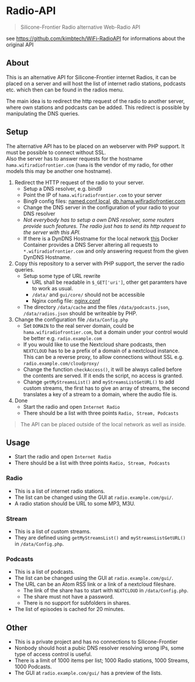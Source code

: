 # Radio-API

> Silicone-Frontier Radio alternative Web-Radio API

see https://github.com/kimbtech/WiFi-RadioAPI for informations about the original API

## About

This is an alternative API for Silicone-Frontier internet Radios, it can be placed on a server
and will host the list of internet radio stations, podcasts etc. which then can be found in the
radios menu.

The main idea is to redirect the http request of the radio to another server, where own stations and podcasts
can be added. This redirect is possible by manipulating the DNS queries.

## Setup

The alternative API has to be placed on an webserver with PHP support. It must be possible to connect
without SSL.  
Also the server has to answer requests for the hostname `hama.wifiradiofrontier.com` (`hama` is the vendor of my
radio, for other models this may be another one hostname).

1. Redirect the HTTP request of the radio to your server.
    - Setup a DNS resolver, e.g. bind9
    - Point the IP of `hama.wifiradiofrontier.com` to your server
    - Bing9 config files:
      [named.conf.local](https://github.com/KIMB-technologies/Radio-API/blob/master/data/config/named.conf.local),
      [db.hama.wifiradiofrontier.com](https://github.com/KIMB-technologies/Radio-API/blob/master/data/config/db.hama.wifiradiofrontier.com)
    - Change the DNS server in the configuration of your radio to your DNS resolver
    - *Not everybody has to setup a own DNS resolver, some routers provide such features.
      The radio just has to send its http request to the server with this API.*
    - If there is a DynDNS Hostname for the local network [this](https://hub.docker.com/r/kimbtechnologies/radio_dns)
      Docker Container provides a DNS Server altering all requests to `*.wifiradiofrontier.com` and only
      answering request from the given DynDNS Hostname.
2. Copy this repository to a server with PHP support, the server the radio queries.
    - Setup some type of URL rewrite
        - URL shall be readable in `$_GET['uri']`, other get paramters have to work as usual.
        - `/data/` and `gui/core/` should not be accessible 
        - Nginx config file: [nginx.conf](https://github.com/KIMB-technologies/Radio-API/blob/master/data/config/nginx.conf)
    - The directory `/data/cache` and the files `/data/podcasts.json`, `/data/radios.json` should be writeable by PHP.
3. Change the configuration file `/data/Config.php`
    - Set `DOMAIN` to the real server domain, could be `hama.wifiradiofrontier.com`, but a domain
      under your control would be better e.g. `radio.example.com`
    - If you would like to use the Nextcloud share podcasts, then `NEXTCLOUD` has to be a prefix of a domain of
      a nextcloud instance. This can be a reverse proxy, to allow connections without SSL e.g. `radio.example.com/cloudproxy/`
    - Change the function `checkAccess()`, it will be always called before the contents are served. If it ends the script, no
      access is granted.
    - Change `getMyStreamsList()` and `myStreamsListGetURL()` to add custom streams, the first has to give an
      array of streams, the second translates a key of a stream to a domain, where the audio file is. 
4. Done
    - Start the radio and open `Internet Radio`
    - There should be a list with three points `Radio, Stream, Podcasts`
>
> The API can be placed outside of the local network as well as inside.
>

## Usage
- Start the radio and open `Internet Radio`
- There should be a list with three points `Radio, Stream, Podcasts`

### Radio 
- This is a list of internet radio stations.
- The list can be changed using the GUI at `radio.example.com/gui/`.
- A radio station should be URL to some MP3, M3U.

### Stream
- This is a list of custom streams.
- They are defined using `getMyStreamsList()` and `myStreamsListGetURL()` in `/data/Config.php`.

### Podcasts
- This is a list of podcasts.
- The list can be changed using the GUI at `radio.example.com/gui/`.
- The URL can be an Atom RSS link or a link of a nextcloud fileshare.
    - The link of the share has to start with `NEXTCLOUD` in `/data/Config.php`.
    - The share must not have a password.
    - There is no support for subfolders in shares.
- The list of episodes is cached for 20 minutes.


## Other
- This is a private project and has no connections to Silicone-Frontier
- Nonbody should host a pubic DNS resolver resolving wrong IPs, some type of access control is useful.
- There is a limit of 1000 items per list; 1000 Radio stations, 1000 Streams, 1000 Podcasts.
- The GUI at `radio.example.com/gui/` has a preview of the lists. 
